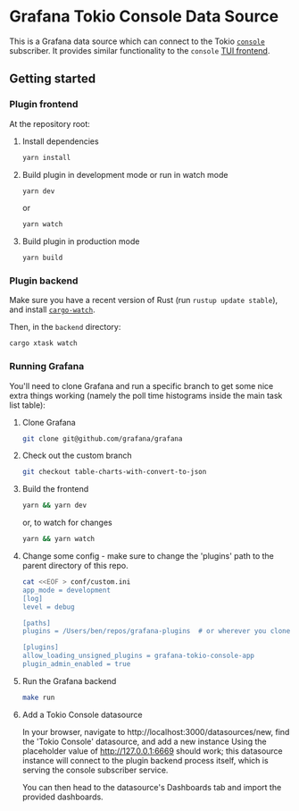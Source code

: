 # Grafana Tokio Console Data Source

This is a Grafana data source which can connect to the Tokio [`console`] subscriber. It provides similar functionality to the `console` [TUI frontend][console-frontend].

## Getting started

### Plugin frontend

At the repository root:

1. Install dependencies

   ```bash
   yarn install
   ```

2. Build plugin in development mode or run in watch mode

   ```bash
   yarn dev
   ```

   or

   ```bash
   yarn watch
   ```

3. Build plugin in production mode

   ```bash
   yarn build
   ```

### Plugin backend

Make sure you have a recent version of Rust (run `rustup update stable`), and install [`cargo-watch`].

Then, in the `backend` directory:

```bash
cargo xtask watch
```

### Running Grafana

You'll need to clone Grafana and run a specific branch to get some nice extra things working (namely the poll time histograms inside the main task list table):

1. Clone Grafana

   ```bash
   git clone git@github.com/grafana/grafana
   ```

2. Check out the custom branch

   ```bash
   git checkout table-charts-with-convert-to-json
   ```

3. Build the frontend

   ```bash
   yarn && yarn dev
   ```

   or, to watch for changes

   ```bash
   yarn && yarn watch
   ```

4. Change some config - make sure to change the 'plugins' path to the parent directory of this
   repo.

   ```bash
   cat <<EOF > conf/custom.ini
   app_mode = development
   [log]
   level = debug

   [paths]
   plugins = /Users/ben/repos/grafana-plugins  # or wherever you cloned this repo
   
   [plugins]
   allow_loading_unsigned_plugins = grafana-tokio-console-app
   plugin_admin_enabled = true
   ```

5. Run the Grafana backend

   ```bash
   make run
   ```

6. Add a Tokio Console datasource

   In your browser, navigate to http://localhost:3000/datasources/new, find the 'Tokio Console' datasource, and add a new instance Using the placeholder value of http://127.0.0.1:6669 should work; this datasource instance will connect to the plugin backend process itself, which is serving the console subscriber service.

   You can then head to the datasource's Dashboards tab and import the provided dashboards.

[`console`]: https://github.com/tokio-rs/console
[console-frontend]: https://github.com/tokio-rs/console#extremely-cool-and-amazing-screenshots
[`cargo-watch`]: https://github.com/watchexec/cargo-watch/


